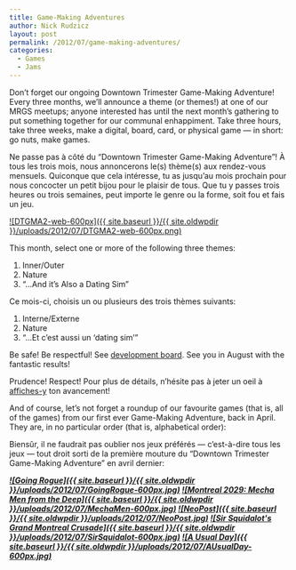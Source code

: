 ```yaml
---
title: Game-Making Adventures
author: Nick Rudzicz
layout: post
permalink: /2012/07/game-making-adventures/
categories:
  - Games
  - Jams
---
```


Don&#8217;t forget our ongoing Downtown Trimester Game-Making Adventure! Every three months, we&#8217;ll announce a theme (or themes!) at one of our MRGS meetups; anyone interested has until the next month&#8217;s gathering to put something together for our communal enhappiment. Take three hours, take three weeks, make a digital, board, card, or physical game &#8212; in short: go nuts, make games.

Ne passe pas &agrave; c&ocirc;t&eacute; du &#8220;Downtown Trimester Game-Making Adventure&#8221;! &Agrave; tous les trois mois, nous annoncerons le(s) th&egrave;me(s) aux rendez-vous mensuels. Quiconque que cela int&eacute;resse, tu as jusqu&#8217;au mois prochain pour nous concocter un petit bijou pour le plaisir de tous. Que tu y passes trois heures ou trois semaines, peut importe le genre ou la forme, soit fou et fais un jeu.

        

        
        
 <a href="{{ site.baseurl }}/{{ site.oldwpdir }}/uploads/2012/07/DTGMA2-web-600px.png">![DTGMA2-web-600px]({{ site.baseurl }}/{{ site.oldwpdir }}/uploads/2012/07/DTGMA2-web-600px.png)</a>
 
This month, select one or more of the following three themes:
<ol>
            <li>
              Inner/Outer
            </li>
            <li>
              Nature
            </li>
            <li>
              &#8220;&#8230;And it&#8217;s Also a Dating Sim&#8221;
            </li>
          </ol>
        

        
        
Ce mois-ci, choisis un ou plusieurs des trois th&egrave;mes suivants:
<ol>
            <li>
              Interne/Externe
            </li>
            <li>
              Nature
            </li>
            <li>
              &#8220;&#8230;Et c&#8217;est aussi un &#8216;dating sim&#8217;&#8221;
            </li>
          </ol>
        

        
        
        

        
        
Be safe! Be respectful! See <a href="http://oldforum.mrgs.ca/index.php/board,3.0.html">development board</a>. See you in August with the fantastic results!

Prudence! Respect! Pour plus de d&eacute;tails, n&#8217;h&eacute;site pas &agrave; jeter un oeil &agrave; <a href="http://oldforum.mrgs.ca/index.php/board,3.0.html">affiches-y</a> ton avancement!

                


And of course, let&#8217;s not forget a roundup of our favourite games (that is, all of the games) from our first ever Game-Making Adventure, back in April. They are, in no particular order (that is, alphabetical order):

Biens&ucirc;r, il ne faudrait pas oublier nos jeux pr&eacute;f&eacute;r&eacute;s &#8212; c&#8217;est-&agrave;-dire tous les jeux &#8212; tout droit sorti de la premi&egrave;re mouture du &#8220;Downtown Trimester Game-Making Adventure&#8221; en avril dernier: 

                      

<em><strong><a href="http://oldforum.mrgs.ca/index.php/topic,17.0.html">![Going Rogue]({{ site.baseurl }}/{{ site.oldwpdir }}/uploads/2012/07/GoingRogue-600px.jpg)</a>
<em><strong><a href="http://oldforum.mrgs.ca/index.php/topic,13.0.html">![Montreal 2029: Mecha Men from the Deep]({{ site.baseurl }}/{{ site.oldwpdir }}/uploads/2012/07/MechaMen-600px.jpg)</a>
<em><strong><a href="http://oldforum.mrgs.ca/index.php/topic,27.0.html">![NeoPost]({{ site.baseurl }}/{{ site.oldwpdir }}/uploads/2012/07/NeoPost.jpg)</a>
<em><strong><a href="http://oldforum.mrgs.ca/index.php/topic,15.0.html">![Sir Squidalot&#039;s Grand Montreal Crusade]({{ site.baseurl }}/{{ site.oldwpdir }}/uploads/2012/07/SirSquidalot-600px.jpg)</a>
<em><strong><a href="http://oldforum.mrgs.ca/index.php/topic,28.0.html">![A Usual Day]({{ site.baseurl }}/{{ site.oldwpdir }}/uploads/2012/07/AUsualDay-600px.jpg)</a>
